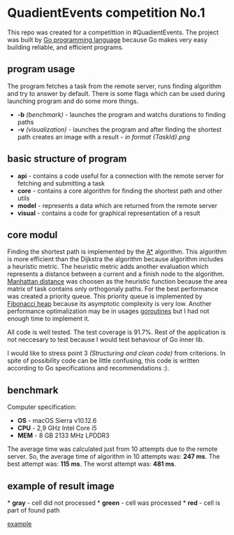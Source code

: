 # QuadientEvents competition No.1

This repo was created for a competittion in #QuadientEvents. The project was built by [Go programming language](https://golang.org/) because Go makes very easy building reliable, and efficient programs.

## program usage
The program fetches a task from the remote server, runs finding algorithm and try to answer by default. There is some flags which can be used during launching program and do some more things.

* **-b** *(benchmark)* - launches the program and watchs durations to finding paths
* **-v** *(visualization)* - launches the program and after finding the shortest path creates an image with a result - *in format {TaskId}.png*

## basic structure of program
* **api** - contains a code useful for a connection with the remote server for fetching and submitting a task
* **core** - contains a core algorithm for finding the shortest path and other utils
* **model** - represents a data which are returned from the remote server
* **visual** - contains a code for graphical representation of a result

## core modul
Finding the shortest path is implemented by the [A*](https://en.wikipedia.org/wiki/A*_search_algorithm) algorithm. This algorithm is more efficient than the Dijkstra the algorithm because algorithm includes a heuristic metric. The heuristic metric adds another evaluation which represents a distance between a current and a finish node to the algorithm.
[Manhattan distance](https://en.wiktionary.org/wiki/Manhattan_distance) was choosen as the heuristic function because the area matrix of task contains only orthogonaly paths.
For the best performance was created a priority queue. This priority queue is implemented by [Fibonacci heap](https://en.wikipedia.org/wiki/Fibonacci_heap) because its asymptotic complexity is very low.
Another performance optimalization may be in usages [goroutines](https://tour.golang.org/concurrency/1) but I had not enough time to implement it.

All code is well tested. The test coverage is 91.7%. Rest of the application is not neccesary to test because I would test behaviour of Go inner lib.

I would like to stress point 3 *(Structuring and clean code)* from criterions. In spite of possibility code can be little confusing, this code is written according to Go specifications and recommendations :).

## benchmark
Computer specification:

* **OS** - macOS Sierra v10.12.6
* **CPU** - 2,9 GHz Intel Core i5
* **MEM** - 8 GB 2133 MHz LPDDR3

The average time was calculated just from 10 attempts due to the remote server.
So, the average time of algorithm in 10 attempts was: **247 ms**.
The best attempt was: **115 ms**.
The worst attempt was: **481 ms**.

## example of result image
* **gray** - cell did not processed
* **green** - cell was processed
* **red** - cell is part of found path

[example](./example.png)